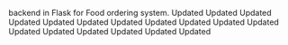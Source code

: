 backend in Flask for Food ordering system.
Updated
Updated
Updated
Updated
Updated
Updated
Updated
Updated
Updated
Updated
Updated
Updated
Updated
Updated
Updated
Updated
Updated
